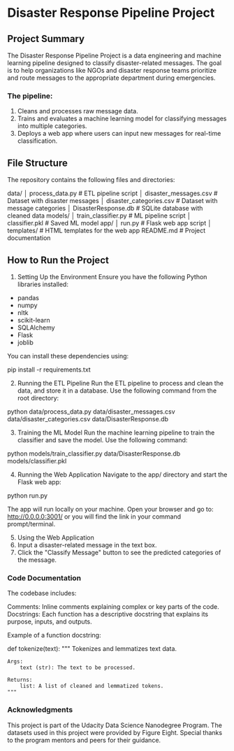 # Disaster Response Pipeline Project

## Project Summary
The Disaster Response Pipeline Project is a data engineering and machine learning pipeline designed to classify disaster-related messages. The goal is to help organizations like NGOs and disaster response teams prioritize and route messages to the appropriate department during emergencies.

### The pipeline:

1. Cleans and processes raw message data.
2. Trains and evaluates a machine learning model for classifying messages into multiple categories.
3. Deploys a web app where users can input new messages for real-time classification.

## File Structure
The repository contains the following files and directories:

data/
│   process_data.py         # ETL pipeline script
│   disaster_messages.csv   # Dataset with disaster messages
│   disaster_categories.csv # Dataset with message categories
│   DisasterResponse.db     # SQLite database with cleaned data
models/
│   train_classifier.py     # ML pipeline script
│   classifier.pkl          # Saved ML model
app/
│   run.py                  # Flask web app script
│   templates/              # HTML templates for the web app
README.md                   # Project documentation

## How to Run the Project
1. Setting Up the Environment
Ensure you have the following Python libraries installed:

- pandas
- numpy
- nltk
- scikit-learn
- SQLAlchemy
- Flask
- joblib

You can install these dependencies using:

pip install -r requirements.txt

2. Running the ETL Pipeline
Run the ETL pipeline to process and clean the data, and store it in a database. Use the following command from the root directory:

python data/process_data.py data/disaster_messages.csv data/disaster_categories.csv data/DisasterResponse.db

3. Training the ML Model
Run the machine learning pipeline to train the classifier and save the model. Use the following command:

python models/train_classifier.py data/DisasterResponse.db models/classifier.pkl

4. Running the Web Application
Navigate to the app/ directory and start the Flask web app:

python run.py

The app will run locally on your machine. Open your browser and go to: http://0.0.0.0:3001/ or you will find the link in your command prompt/terminal.

5. Using the Web Application
1. Input a disaster-related message in the text box.
2. Click the "Classify Message" button to see the predicted categories of the message.

### Code Documentation
The codebase includes:

Comments: Inline comments explaining complex or key parts of the code.
Docstrings: Each function has a descriptive docstring that explains its purpose, inputs, and outputs.

Example of a function docstring:

def tokenize(text):
    """
    Tokenizes and lemmatizes text data.

    Args:
        text (str): The text to be processed.

    Returns:
        list: A list of cleaned and lemmatized tokens.
    """

### Acknowledgments
This project is part of the Udacity Data Science Nanodegree Program. The datasets used in this project were provided by Figure Eight. Special thanks to the program mentors and peers for their guidance.













